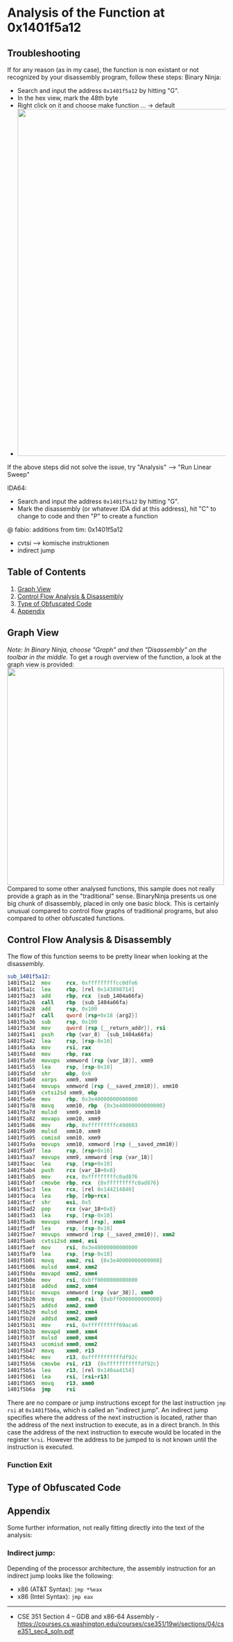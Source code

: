 # Analysis of the Function at 0x1401f5a12

## Troubleshooting
If for any reason (as in my case), the function is non existant or not recognized by your disassembly program, follow these steps:
Binary Ninja:
- Search and input the address `0x1401f5a12` by hitting "G".
- In the hex view, mark the 48th byte
- Right click on it and choose make function ... -> default
- <img src="https://github.com/OpaxIV/hslu_secproj/assets/93701325/66acb7d8-fe1c-4713-b5da-fdf6f75b9356" width="800">
If the above steps did not solve the issue, try "Analysis" --> "Run Linear Sweep"

IDA64:
- Search and input the address `0x1401f5a12` by hitting "G".
- Mark the disassembly (or whatever IDA did at this address), hit "C" to change to code and then "P" to create a function

@ fabio:
additions from tim:
0x1401f5a12 
- cvtsi --> komische instruktionen
- indirect jump


## Table of Contents
1. [Graph View](#graphview)
2. [Control Flow Analysis & Disassembly](#controlflowanalysis)
3. [Type of Obfuscated Code](#typeofobfuscation)
4. [Appendix](#appendix)

## Graph View <a name="graphview"></a>
_Note: In Binary Ninja, choose "Graph" and then "Disassembly" on the toolbar in the middle._
To get a rough overview of the function, a look at the graph view is provided:
<br>
<img src="https://github.com/OpaxIV/hslu_secproj/assets/93701325/cb6a6cb3-b838-4e30-abce-024197718e5b" width="500">
<br/>
Compared to some other analysed functions, this sample does not really provide a graph as in the "traditional" sense. BinaryNinja presents us one big chunk of disassembly, placed in only one basic block. This is certainly unusual compared to control flow graphs of traditional programs, but also compared to other obfuscated functions.

## Control Flow Analysis & Disassembly <a name="controlflowanalysis"></a>
The flow of this function seems to be pretty linear when looking at the disassembly.
```asm
sub_1401f5a12:
1401f5a12  mov     rcx, 0xfffffffffcc0dfe6
1401f5a1c  lea     rbp, [rel 0x143898714]
1401f5a23  add     rbp, rcx  {sub_1404a66fa}
1401f5a26  call    rbp  {sub_1404a66fa}
1401f5a28  add     rsp, 0x100
1401f5a2f  call    qword [rsp+0x18 {arg2}]
1401f5a36  sub     rsp, 0x100
1401f5a3d  mov     qword [rsp {__return_addr}], rsi
1401f5a41  push    rbp {var_8}  {sub_1404a66fa}
1401f5a42  lea     rsp, [rsp-0x10]
1401f5a4a  mov     rsi, rax
1401f5a4d  mov     rbp, rax
1401f5a50  movups  xmmword [rsp {var_18}], xmm9
1401f5a55  lea     rsp, [rsp-0x10]
1401f5a5d  shr     ebp, 0x6
1401f5a60  xorps   xmm9, xmm9
1401f5a64  movups  xmmword [rsp {__saved_zmm10}], xmm10
1401f5a69  cvtsi2sd xmm9, ebp
1401f5a6e  mov     rbp, 0x3e40000000000000
1401f5a78  movq    xmm10, rbp  {0x3e40000000000000}
1401f5a7d  mulsd   xmm9, xmm10
1401f5a82  movaps  xmm10, xmm9
1401f5a86  mov     rbp, 0xfffffffffc49d603
1401f5a90  mulsd   xmm10, xmm9
1401f5a95  comisd  xmm10, xmm9
1401f5a9a  movups  xmm10, xmmword [rsp {__saved_zmm10}]
1401f5a9f  lea     rsp, [rsp+0x10]
1401f5aa7  movups  xmm9, xmmword [rsp {var_18}]
1401f5aac  lea     rsp, [rsp+0x10]
1401f5ab4  push    rcx {var_18+0x8}
1401f5ab5  mov     rcx, 0xfffffffffc0ad876
1401f5abf  cmovbe  rbp, rcx  {0xfffffffffc0ad876}
1401f5ac3  lea     rcx, [rel 0x144214840]
1401f5aca  lea     rbp, [rbp+rcx]
1401f5acf  shr     esi, 0x5
1401f5ad2  pop     rcx {var_18+0x8}
1401f5ad3  lea     rsp, [rsp-0x10]
1401f5adb  movups  xmmword [rsp], xmm4
1401f5adf  lea     rsp, [rsp-0x10]
1401f5ae7  movups  xmmword [rsp {__saved_zmm10}], xmm2
1401f5aeb  cvtsi2sd xmm4, esi
1401f5aef  mov     rsi, 0x3e40000000000000
1401f5af9  lea     rsp, [rsp-0x10]
1401f5b01  movq    xmm2, rsi  {0x3e40000000000000}
1401f5b06  mulsd   xmm4, xmm2
1401f5b0a  movapd  xmm2, xmm4
1401f5b0e  mov     rsi, 0xbff0000000000000
1401f5b18  addsd   xmm2, xmm4
1401f5b1c  movups  xmmword [rsp {var_38}], xmm0
1401f5b20  movq    xmm0, rsi  {0xbff0000000000000}
1401f5b25  addsd   xmm2, xmm0
1401f5b29  mulsd   xmm2, xmm4
1401f5b2d  addsd   xmm2, xmm0
1401f5b31  mov     rsi, 0xffffffffff69aca6
1401f5b3b  movapd  xmm0, xmm4
1401f5b3f  mulsd   xmm0, xmm4
1401f5b43  ucomisd xmm0, xmm2
1401f5b47  movq    xmm0, r13
1401f5b4c  mov     r13, 0xfffffffffffdf92c
1401f5b56  cmovbe  rsi, r13  {0xfffffffffffdf92c}
1401f5b5a  lea     r13, [rel 0x140aa4154]
1401f5b61  lea     rsi, [rsi+r13]
1401f5b65  movq    r13, xmm0
1401f5b6a  jmp     rsi
```
There are no compare or jump instructions except for the last instruction `jmp     rsi` at `0x1401f5b6a`, which is called an "indirect jump". An indirect jump specifies where the address of the next instruction is located, rather than the address of the next instruction to execute, as in a direct branch. In this case the address of the next instruction to execute would be located in the register `%rsi`. However the address to be jumped to is not known until the instruction is executed.<br>


### Function Exit



## Type of Obfuscated Code <a name="typeofobfuscation"></a>


## Appendix <a name="appendix"></a>
Some further information, not really fitting directly into the text of the analysis:
### Indirect jump:
Depending of the processor architecture, the assembly instruction for an indirect jump looks like the following:
- x86 (AT&T Syntax):      	`jmp *%eax`
- x86 (Intel Syntax):      	`jmp eax`




---
- CSE 351 Section 4 – GDB and x86-64 Assembly - https://courses.cs.washington.edu/courses/cse351/19wi/sections/04/cse351_sec4_soln.pdf
